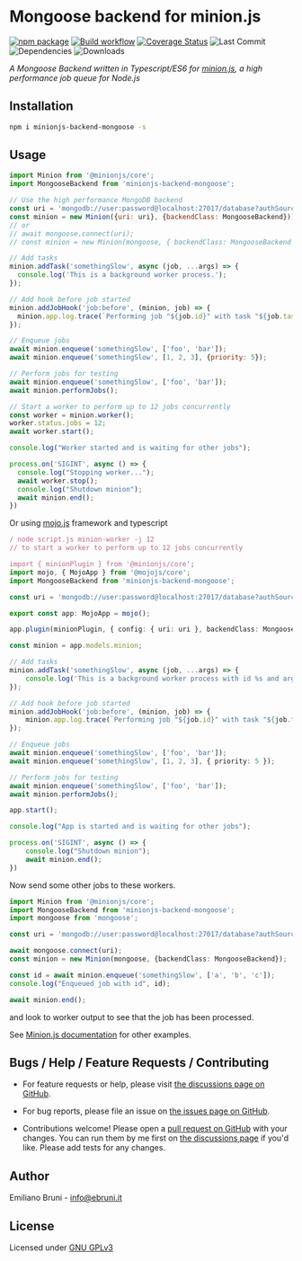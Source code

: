 # Mongoose backend for minion.js

[![npm package](https://img.shields.io/npm/v/minionjs-backend-mongoose.svg)](http://npmjs.org/package/minionjs-backend-mongoose)
[![Build workflow](https://github.com/EmilianoBruni/minionjs-backend-mongoose/actions/workflows/build.yml/badge.svg)](https://github.com/EmilianoBruni/minionjs-backend-mongoose/actions/workflows/build.yml)
[![Coverage Status](https://coveralls.io/repos/github/EmilianoBruni/minionjs-backend-mongoose/badge.svg)](https://coveralls.io/github/EmilianoBruni/minionjs-backend-mongoose)
![Last Commit](https://img.shields.io/github/last-commit/EmilianoBruni/minionjs-backend-mongoose)
![Dependencies](https://img.shields.io/librariesio/github/EmilianoBruni/minionjs-backend-mongoose)
![Downloads](https://img.shields.io/npm/dt/minionjs-backend-mongoose)

_A Mongoose Backend written in Typescript/ES6 for [minion.js](https://github.com/mojolicious/minion.js), a high performance job queue for Node.js_


## Installation

```bash
npm i minionjs-backend-mongoose -s
```

## Usage

```js
import Minion from '@minionjs/core';
import MongooseBackend from 'minionjs-backend-mongoose';

// Use the high performance MongoDB backend
const uri = 'mongodb://user:password@localhost:27017/database?authSource=admin'
const minion = new Minion({uri: uri}, {backendClass: MongooseBackend}));
// or
// await mongoose.connect(uri);
// const minion = new Minion(mongoose, { backendClass: MongooseBackend });

// Add tasks
minion.addTask('somethingSlow', async (job, ...args) => {
  console.log('This is a background worker process.');
});

// Add hook before job started
minion.addJobHook('job:before', (minion, job) => {
  minion.app.log.trace(`Performing job "${job.id}" with task "${job.task}"`);
});

// Enqueue jobs
await minion.enqueue('somethingSlow', ['foo', 'bar']);
await minion.enqueue('somethingSlow', [1, 2, 3], {priority: 5});

// Perform jobs for testing
await minion.enqueue('somethingSlow', ['foo', 'bar']);
await minion.performJobs();

// Start a worker to perform up to 12 jobs concurrently
const worker = minion.worker();
worker.status.jobs = 12;
await worker.start();

console.log("Worker started and is waiting for other jobs");

process.on('SIGINT', async () => {
  console.log("Stopping worker...");
  await worker.stop();
  console.log("Shutdown minion");
  await minion.end();
})
```

Or using [mojo.js](https://github.com/mojolicious/mojo.js) framework and typescript

```typescript
/ node script.js minion-worker -j 12
// to start a worker to perform up to 12 jobs concurrently

import { minionPlugin } from '@minionjs/core';
import mojo, { MojoApp } from '@mojojs/core';
import MongooseBackend from 'minionjs-backend-mongoose';

const uri = 'mongodb://user:password@localhost:27017/database?authSource=admin'

export const app: MojoApp = mojo();

app.plugin(minionPlugin, { config: { uri: uri }, backendClass: MongooseBackend });

const minion = app.models.minion;

// Add tasks
minion.addTask('somethingSlow', async (job, ...args) => {
    console.log('This is a background worker process with id %s and args %s', job.id, args);
});

// Add hook before job started
minion.addJobHook('job:before', (minion, job) => {
    minion.app.log.trace(`Performing job "${job.id}" with task "${job.task}"`);
});

// Enqueue jobs
await minion.enqueue('somethingSlow', ['foo', 'bar']);
await minion.enqueue('somethingSlow', [1, 2, 3], { priority: 5 });

// Perform jobs for testing
await minion.enqueue('somethingSlow', ['foo', 'bar']);
await minion.performJobs();

app.start();

console.log("App is started and is waiting for other jobs");

process.on('SIGINT', async () => {
    console.log("Shutdown minion");
    await minion.end();
})
```

Now send some other jobs to these workers.

```typescript
import Minion from '@minionjs/core';
import MongooseBackend from 'minionjs-backend-mongoose';
import mongoose from 'mongoose';

const uri = 'mongodb://user:password@localhost:27017/database?authSource=admin'

await mongoose.connect(uri);
const minion = new Minion(mongoose, {backendClass: MongooseBackend});

const id = await minion.enqueue('somethingSlow', ['a', 'b', 'c']);
console.log("Enqueued job with id", id);

await minion.end();
```

and look to worker output to see that the job has been processed.

See [Minion.js documentation](https://github.com/mojolicious/minion.js) for other examples.

## Bugs / Help / Feature Requests / Contributing

* For feature requests or help, please visit [the discussions page on GitHub](https://github.com/EmilianoBruni/minionjs-backend-mongoose/discussions).

* For bug reports, please file an issue on [the issues page on GitHub](https://github.com/EmilianoBruni/minionjs-backend-mongoose/issues).

* Contributions welcome! Please open a [pull request on GitHub](https://github.com/EmilianoBruni/minionjs-backend-mongoose/pulls) with your changes. You can run them by me first on [the discussions page](https://github.com/EmilianoBruni/minionjs-backend-mongoose/discussions) if you'd like. Please add tests for any changes.

## Author

Emiliano Bruni - <info@ebruni.it>

## License

Licensed under [GNU GPLv3](./LICENSE)
